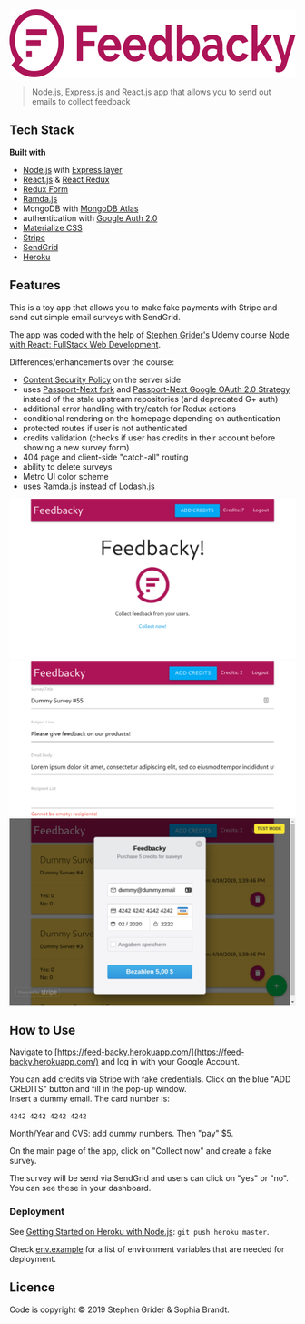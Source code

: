 <p align="left"><img src="logo/horizontal.png" alt="feedbacky" height="120px"></p>

> Node.js, Express.js and React.js app that allows you to send out emails to collect feedback

## Tech Stack

**Built with**

- [Node.js](https://nodejs.org) with [Express layer](https://expressjs.com/)
- [React.js](https://reactjs.org/) & [React Redux](https://react-redux.js.org/)
- [Redux Form](https://redux-form.com)
- [Ramda.js](https://ramdajs.com/)
- MongoDB with [MongoDB Atlas](https://www.mongodb.com/cloud/atlas)
- authentication with [Google Auth 2.0](https://developers.google.com/identity/protocols/OAuth2)
- [Materialize CSS](https://materializecss.com/)
- [Stripe](https://stripe.com/)
- [SendGrid](https://sendgrid.com/)
- [Heroku](https://heroku.com)

## Features

This is a toy app that allows you to make fake payments with Stripe and send out simple email surveys with SendGrid.

The app was coded with the help of [Stephen Grider's](https://github.com/StephenGrider) Udemy course [Node with React: FullStack Web Development](https://www.udemy.com/node-with-react-fullstack-web-development).

Differences/enhancements over the course:

- [Content Security Policy](https://developer.mozilla.org/en-US/docs/Web/HTTP/CSP) on the server side
- uses [Passport-Next fork](https://github.com/passport-next/passport) and [Passport-Next Google OAuth 2.0 Strategy](https://github.com/passport-next/passport-google-oauth2) instead of the stale upstream repositories (and deprecated G+ auth)
- additional error handling with try/catch for Redux actions
- conditional rendering on the homepage depending on authentication
- protected routes if user is not authenticated
- credits validation (checks if user has credits in their account before showing a new survey form)
- 404 page and client-side "catch-all" routing
- ability to delete surveys
- Metro UI color scheme
- uses Ramda.js instead of Lodash.js

![Feedbacky Screenshot #1](feedbacky_1.png)
![Feedbacky Screenshot #2](feedbacky_2.png)
![Feedbacky Screenshot #3](feedbacky_3.png)

## How to Use

Navigate to [https://feed-backy.herokuapp.com/](https://feed-backy.herokuapp.com/) and log in with your Google Account.

You can add credits via Stripe with fake credentials. Click on the blue "ADD CREDITS" button and fill in the pop-up window.  
Insert a dummy email. The card number is:

```
4242 4242 4242 4242
```

Month/Year and CVS: add dummy numbers. Then "pay" \$5.

On the main page of the app, click on "Collect now" and create a fake survey.

The survey will be send via SendGrid and users can click on "yes" or "no". You can see these in your dashboard.

### Deployment

See [Getting Started on Heroku with Node.js](https://devcenter.heroku.com/articles/getting-started-with-nodejs): `git push heroku master`.

Check [env.example](env.example) for a list of environment variables that are needed for deployment.

## Licence

Code is copyright © 2019 Stephen Grider & Sophia Brandt.
